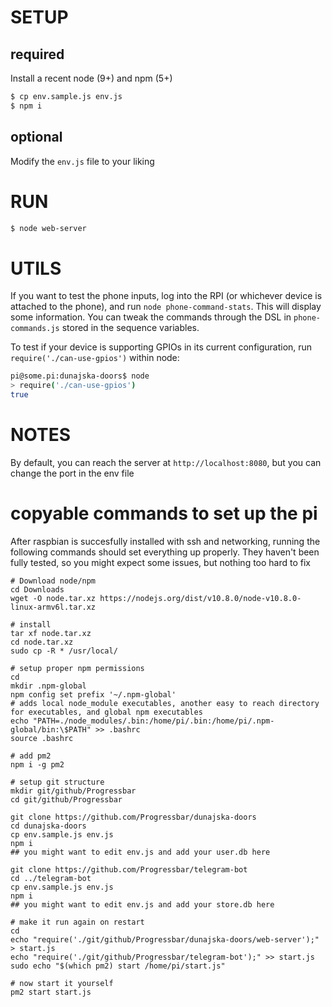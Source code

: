 # SETUP

## required
Install a recent node (9+) and npm (5+)

```bash
$ cp env.sample.js env.js
$ npm i
```

## optional
Modify the `env.js` file to your liking

# RUN
```bash
$ node web-server
```

# UTILS
If you want to test the phone inputs, log into the RPI (or whichever device is attached to the phone), and run `node phone-command-stats`. This will display some information. You can tweak the commands through the DSL in `phone-commands.js` stored in the sequence variables.

To test if your device is supporting GPIOs in its current configuration, run `require('./can-use-gpios')` within node:

```bash
pi@some.pi:dunajska-doors$ node
> require('./can-use-gpios')
true
```

# NOTES
By default, you can reach the server at `http://localhost:8080`, but you can change the port in the env file

# copyable commands to set up the pi
After raspbian is succesfully installed with ssh and networking, running the following commands should set everything up properly. They haven't been fully tested, so you might expect some issues, but nothing too hard to fix

```
# Download node/npm
cd Downloads
wget -O node.tar.xz https://nodejs.org/dist/v10.8.0/node-v10.8.0-linux-armv6l.tar.xz

# install
tar xf node.tar.xz
cd node.tar.xz
sudo cp -R * /usr/local/

# setup proper npm permissions
cd
mkdir .npm-global
npm config set prefix '~/.npm-global'
# adds local node_module executables, another easy to reach directory for executables, and global npm executables
echo "PATH=./node_modules/.bin:/home/pi/.bin:/home/pi/.npm-global/bin:\$PATH" >> .bashrc
source .bashrc

# add pm2
npm i -g pm2

# setup git structure
mkdir git/github/Progressbar
cd git/github/Progressbar

git clone https://github.com/Progressbar/dunajska-doors
cd dunajska-doors
cp env.sample.js env.js
npm i
## you might want to edit env.js and add your user.db here

git clone https://github.com/Progressbar/telegram-bot
cd ../telegram-bot
cp env.sample.js env.js
npm i
## you might want to edit env.js and add your store.db here

# make it run again on restart
cd
echo "require('./git/github/Progressbar/dunajska-doors/web-server');" > start.js
echo "require('./git/github/Progressbar/telegram-bot');" >> start.js
sudo echo "$(which pm2) start /home/pi/start.js"

# now start it yourself
pm2 start start.js
```
